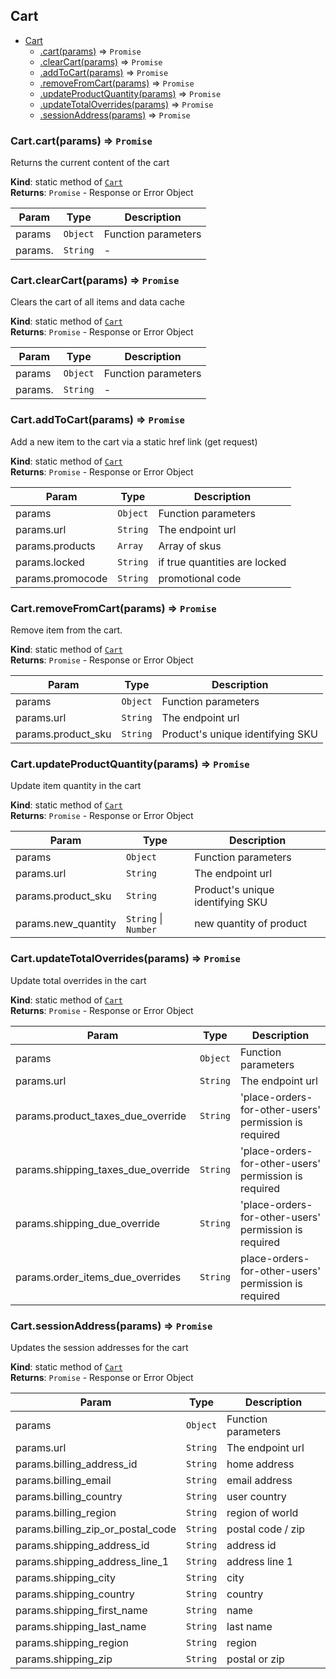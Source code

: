 <a name="module_Cart"></a>

## Cart

* [Cart](#module_Cart)
    * [.cart(params)](#module_Cart.cart) ⇒ <code>Promise</code>
    * [.clearCart(params)](#module_Cart.clearCart) ⇒ <code>Promise</code>
    * [.addToCart(params)](#module_Cart.addToCart) ⇒ <code>Promise</code>
    * [.removeFromCart(params)](#module_Cart.removeFromCart) ⇒ <code>Promise</code>
    * [.updateProductQuantity(params)](#module_Cart.updateProductQuantity) ⇒ <code>Promise</code>
    * [.updateTotalOverrides(params)](#module_Cart.updateTotalOverrides) ⇒ <code>Promise</code>
    * [.sessionAddress(params)](#module_Cart.sessionAddress) ⇒ <code>Promise</code>

<a name="module_Cart.cart"></a>

### Cart.cart(params) ⇒ <code>Promise</code>
Returns the current content of the cart

**Kind**: static method of [<code>Cart</code>](#module_Cart)  
**Returns**: <code>Promise</code> - Response or Error Object  

| Param | Type | Description |
| --- | --- | --- |
| params | <code>Object</code> | Function parameters |
| params. | <code>String</code> | - |

<a name="module_Cart.clearCart"></a>

### Cart.clearCart(params) ⇒ <code>Promise</code>
Clears the cart of all items and data cache

**Kind**: static method of [<code>Cart</code>](#module_Cart)  
**Returns**: <code>Promise</code> - Response or Error Object  

| Param | Type | Description |
| --- | --- | --- |
| params | <code>Object</code> | Function parameters |
| params. | <code>String</code> | - |

<a name="module_Cart.addToCart"></a>

### Cart.addToCart(params) ⇒ <code>Promise</code>
Add a new item to the cart via a static href link (get request)

**Kind**: static method of [<code>Cart</code>](#module_Cart)  
**Returns**: <code>Promise</code> - Response or Error Object  

| Param | Type | Description |
| --- | --- | --- |
| params | <code>Object</code> | Function parameters |
| params.url | <code>String</code> | The endpoint url |
| params.products | <code>Array</code> | Array of skus |
| params.locked | <code>String</code> | if true quantities are locked |
| params.promocode | <code>String</code> | promotional code |

<a name="module_Cart.removeFromCart"></a>

### Cart.removeFromCart(params) ⇒ <code>Promise</code>
Remove item from the cart.

**Kind**: static method of [<code>Cart</code>](#module_Cart)  
**Returns**: <code>Promise</code> - Response or Error Object  

| Param | Type | Description |
| --- | --- | --- |
| params | <code>Object</code> | Function parameters |
| params.url | <code>String</code> | The endpoint url |
| params.product_sku | <code>String</code> | Product's unique identifying SKU |

<a name="module_Cart.updateProductQuantity"></a>

### Cart.updateProductQuantity(params) ⇒ <code>Promise</code>
Update item quantity in the cart

**Kind**: static method of [<code>Cart</code>](#module_Cart)  
**Returns**: <code>Promise</code> - Response or Error Object  

| Param | Type | Description |
| --- | --- | --- |
| params | <code>Object</code> | Function parameters |
| params.url | <code>String</code> | The endpoint url |
| params.product_sku | <code>String</code> | Product's unique identifying SKU |
| params.new_quantity | <code>String</code> \| <code>Number</code> | new quantity of product |

<a name="module_Cart.updateTotalOverrides"></a>

### Cart.updateTotalOverrides(params) ⇒ <code>Promise</code>
Update total overrides in the cart

**Kind**: static method of [<code>Cart</code>](#module_Cart)  
**Returns**: <code>Promise</code> - Response or Error Object  

| Param | Type | Description |
| --- | --- | --- |
| params | <code>Object</code> | Function parameters |
| params.url | <code>String</code> | The endpoint url |
| params.product_taxes_due_override | <code>String</code> | 'place-orders-for-other-users' permission is required |
| params.shipping_taxes_due_override | <code>String</code> | 'place-orders-for-other-users' permission is required |
| params.shipping_due_override | <code>String</code> | 'place-orders-for-other-users' permission is required |
| params.order_items_due_overrides | <code>String</code> | place-orders-for-other-users' permission is required |

<a name="module_Cart.sessionAddress"></a>

### Cart.sessionAddress(params) ⇒ <code>Promise</code>
Updates the session addresses for the cart

**Kind**: static method of [<code>Cart</code>](#module_Cart)  
**Returns**: <code>Promise</code> - Response or Error Object  

| Param | Type | Description |
| --- | --- | --- |
| params | <code>Object</code> | Function parameters |
| params.url | <code>String</code> | The endpoint url |
| params.billing_address_id | <code>String</code> | home address |
| params.billing_email | <code>String</code> | email address |
| params.billing_country | <code>String</code> | user country |
| params.billing_region | <code>String</code> | region of world |
| params.billing_zip_or_postal_code | <code>String</code> | postal code / zip |
| params.shipping_address_id | <code>String</code> | address id |
| params.shipping_address_line_1 | <code>String</code> | address line 1 |
| params.shipping_city | <code>String</code> | city |
| params.shipping_country | <code>String</code> | country |
| params.shipping_first_name | <code>String</code> | name |
| params.shipping_last_name | <code>String</code> | last name |
| params.shipping_region | <code>String</code> | region |
| params.shipping_zip | <code>String</code> | postal or zip |


